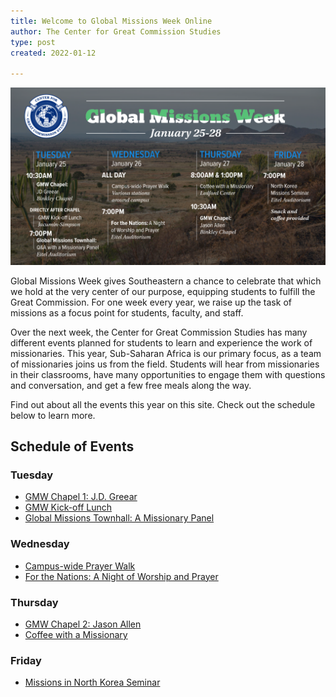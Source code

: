 ```yaml
---
title: Welcome to Global Missions Week Online
author: The Center for Great Commission Studies
type: post
created: 2022-01-12

---
```

![GMW Banner](../public/gmw-schedule.png)

Global Missions Week gives Southeastern a chance to celebrate that which we hold at the very center of our purpose, equipping students to fulfill the Great Commission. For one week every year, we raise up the task of missions as a focus point for students, faculty, and staff.

Over the next week, the Center for Great Commission Studies has many different events planned for students to learn and experience the work of missionaries. This year, Sub-Saharan Africa is our primary focus, as a team of missionaries joins us from the field. Students will hear from missionaries in their classrooms, have many opportunities to engage them with questions and conversation, and get a few free meals along the way.

Find out about all the events this year on this site. Check out the schedule below to learn more.

## Schedule of Events

### Tuesday
* [GMW Chapel 1: J.D. Greear](https://www.sebts.edu/news-and-events/chapel/default.aspx)
* [GMW Kick-off Lunch](/gmw-kickoff-lunch/)
* [Global Missions Townhall: A Missionary Panel](/missions-townhall/)

### Wednesday
* [Campus-wide Prayer Walk](/gmw-prayer-walk/)
* [For the Nations: A Night of Worship and Prayer](/worship-night)

### Thursday
* [GMW Chapel 2: Jason Allen](https://www.sebts.edu/news-and-events/chapel/default.aspx)
* [Coffee with a Missionary](/coffee-missionary/)

### Friday
* [Missions in North Korea Seminar](https://www.eventbrite.com/e/nk-missions-seminar-tickets-211108088977)